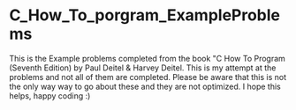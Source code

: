 # C_How_To_porgram_ExampleProblems
 This is the Example problems completed from the book "C How To Program (Seventh Edition) by Paul Deitel & Harvey Deitel. This is my attempt at the problems and not all of them are completed. Please be aware that this is not the only way way to go about these and they are not optimized. I hope this helps, happy coding :)
